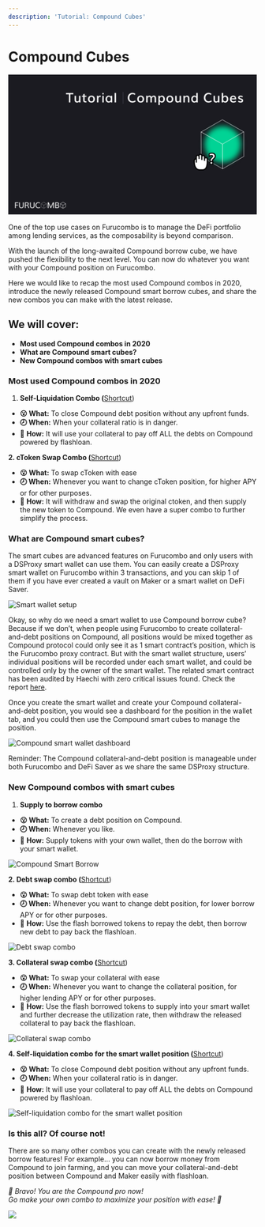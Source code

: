```yaml
---
description: 'Tutorial: Compound Cubes'
---
```


# Compound Cubes

![](<../../.gitbook/assets/Tutorial Compound cubs.png>)

One of the top use cases on Furucombo is to manage the DeFi portfolio among lending services, as the composability is beyond comparison.

With the launch of the long-awaited Compound borrow cube, we have pushed the flexibility to the next level. You can now do whatever you want with your Compound position on Furucombo.

Here we would like to recap the most used Compound combos in 2020, introduce the newly released Compound smart borrow cubes, and share the new combos you can make with the latest release.

## We will cover:

* **Most used Compound combos in 2020**
* **What are Compound smart cubes?**
* **New Compound combos with smart cubes**

### Most used Compound combos in 2020

1. **Self-Liquidation Combo (**[Shortcut](https://furucombo.app/combo/c0ga39145c7c72kf03qg?refreshPrice=1))

* **😮  What:** To close Compound debt position without any upfront funds.
* **🕗  When:** When your collateral ratio is in danger.
* 🤔  **How:** It will use your collateral to pay off ALL the debts on Compound powered by flashloan.

**2. cToken Swap Combo (**[Shortcut](https://furucombo.app/explore/combo\_compound\_00001))

* **😮  What:** To swap cToken with ease
* **🕗  When:** Whenever you want to change cToken position, for higher APY or for other purposes.
* 🤔  **How:** It will withdraw and swap the original ctoken, and then supply the new token to Compound. We even have a super combo to further simplify the process.

### What are Compound smart cubes?

The smart cubes are advanced features on Furucombo and only users with a DSProxy smart wallet can use them. You can easily create a DSProxy smart wallet on Furucombo within 3 transactions, and you can skip 1 of them if you have ever created a vault on Maker or a smart wallet on DeFi Saver.

![Smart wallet setup](https://miro.medium.com/max/2844/0\*swwmMmF5NBoK2WRL)

Okay, so why do we need a smart wallet to use Compound borrow cube? Because if we don’t, when people using Furucombo to create collateral-and-debt positions on Compound, all positions would be mixed together as Compound protocol could only see it as 1 smart contract’s position, which is the Furucombo proxy contract. But with the smart wallet structure, users’ individual positions will be recorded under each smart wallet, and could be controlled only by the owner of the smart wallet. The related smart contract has been audited by Haechi with zero critical issues found. Check the report [here](https://docs.furucombo.app/resources/audit).

Once you create the smart wallet and create your Compound collateral-and-debt position, you would see a dashboard for the position in the wallet tab, and you could then use the Compound smart cubes to manage the position.

![Compound smart wallet dashboard](https://miro.medium.com/max/2842/0\*8zhkjxH6zYXzq70v)

Reminder: The Compound collateral-and-debt position is manageable under both Furucombo and DeFi Saver as we share the same DSProxy structure.

### New Compound combos with smart cubes

1. **Supply to borrow combo**

* **😮  What:** To create a debt position on Compound.
* **🕗  When:** Whenever you like.
* 🤔  **How:** Supply tokens with your own wallet, then do the borrow with your smart wallet.

![Compound Smart Borrow](https://miro.medium.com/max/2850/0\*NgWisCTmiMuevnR6)

**2. Debt swap combo (**[Shortcut](https://furucombo.app/combo/c0gf2nhmvubc72hld9rg?refreshPrice=1))

* **😮  What:** To swap debt token with ease
* **🕗  When:** Whenever you want to change debt position, for lower borrow APY or for other purposes.
* 🤔  **How:** Use the flash borrowed tokens to repay the debt, then borrow new debt to pay back the flashloan.

![Debt swap combo](https://miro.medium.com/max/2786/0\*Za11VHA1MNvv0LGM)

**3. Collateral swap combo (**[Shortcut](https://furucombo.app/combo/c0gf3l3gbu8c71g6sn80?refreshPrice=1))

* **😮  What:** To swap your collateral with ease
* **🕗  When:** Whenever you want to change the collateral position, for higher lending APY or for other purposes.
* 🤔  **How:** Use the flash borrowed tokens to supply into your smart wallet and further decrease the utilization rate, then withdraw the released collateral to pay back the flashloan.

![Collateral swap combo](https://miro.medium.com/max/2852/0\*Jq7laHASIwfWidom)

**4. Self-liquidation combo for the smart wallet position (**[Shortcut](https://furucombo.app/combo/c0gf493gbu8c71g6sn9g?refreshPrice=1))

* **😮  What:** To close Compound debt position without any upfront funds.
* **🕗  When:** When your collateral ratio is in danger.
* 🤔  **How:** It will use your collateral to pay off ALL the debts on Compound powered by flashloan.

![Self-liquidation combo for the smart wallet position](https://miro.medium.com/max/2784/0\*7ebQl6ZrVzEAJPiP)

### **Is this all? Of course not!** <a href="#dad7" id="dad7"></a>

There are so many other combos you can create with the newly released borrow features! For example… you can now borrow money from Compound to join farming, and you can move your collateral-and-debt position between Compound and Maker easily with flashloan.

_🎉 Bravo! You are the Compound pro now!_ \
_Go make your own combo to maximize your position with ease! 🎉_

![](<../../.gitbook/assets/1\_rqJS5Y9tPGUFZxCzib5qbg (2).gif>)
